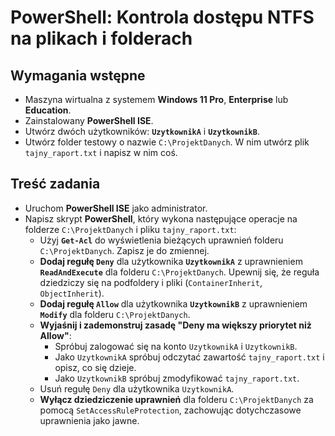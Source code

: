 # PowerShell: Kontrola dostępu NTFS na plikach i folderach
## Wymagania wstępne
- Maszyna wirtualna z systemem **Windows 11 Pro**, **Enterprise** lub **Education**.
- Zainstalowany **PowerShell ISE**.
- Utwórz dwóch użytkowników: **`UzytkownikA`** i **`UzytkownikB`**.
- Utwórz folder testowy o nazwie `C:\ProjektDanych`. W nim utwórz plik `tajny_raport.txt` i napisz w nim coś.
## Treść zadania
- Uruchom **PowerShell ISE** jako administrator.
- Napisz skrypt **PowerShell**, który wykona następujące operacje na folderze `C:\ProjektDanych` i pliku `tajny_raport.txt`:
    - Użyj **`Get-Acl`** do wyświetlenia bieżących uprawnień folderu `C:\ProjektDanych`. Zapisz je do zmiennej.
    - **Dodaj regułę `Deny`** dla użytkownika **`UzytkownikA`** z uprawnieniem **`ReadAndExecute`** dla folderu `C:\ProjektDanych`. Upewnij się, że reguła dziedziczy się na podfoldery i pliki (`ContainerInherit`, `ObjectInherit`).
    - **Dodaj regułę `Allow`** dla użytkownika **`UzytkownikB`** z uprawnieniem **`Modify`** dla folderu `C:\ProjektDanych`.
    - **Wyjaśnij i zademonstruj zasadę "Deny ma większy priorytet niż Allow"**:
        - Spróbuj zalogować się na konto `UzytkownikA` i `UzytkownikB`.
        - Jako `UzytkownikA` spróbuj odczytać zawartość `tajny_raport.txt` i opisz, co się dzieje.
        - Jako `UzytkownikB` spróbuj zmodyfikować `tajny_raport.txt`.
    - Usuń regułę `Deny` dla użytkownika `UzytkownikA`.
    - **Wyłącz dziedziczenie uprawnień** dla folderu `C:\ProjektDanych` za pomocą `SetAccessRuleProtection`, zachowując dotychczasowe uprawnienia jako jawne.

